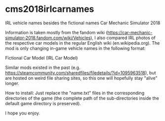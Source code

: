 # cms2018irlcarnames
IRL vehicle names besides the fictional names Car Mechanic Simulator 2018

Information is taken mostly from the fandom wiki (https://car-mechanic-simulator-2018.fandom.com/wiki/Vehicles), I also compared IRL photos of the respective car models in the regular English wiki (en.wikipedia.org). The mod is only changing in-game vehicle names in the following format:

Fictional Car Model (IRL Car Model)

Similar mods existed in the past (e.g. https://steamcommunity.com/sharedfiles/filedetails/?id=1095963518), but are hosted on weird file sharing sites, so this one will hopefully stay "alive" longer.

How to install:
Just replace the "name.txt" files in the corresponding directories of the game (the complete path of the sub-directories inside the default game directory is preserved).

I hope you enjoy.

